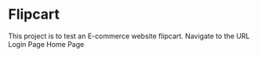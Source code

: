 # Flipcart
This project is to test an E-commerce website flipcart.
Navigate to the URL
Login Page 
Home Page
